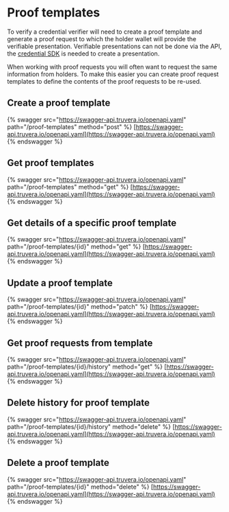# Proof templates

To verify a credential verifier will need to create a proof template and generate a proof request to which the holder wallet will provide the verifiable presentation. Verifiable presentations can not be done via the API, the [credential SDK](https://github.com/docknetwork/sdk) is needed to create a presentation.&#x20;

When working with proof requests you will often want to request the same information from holders. To make this easier you can create proof request templates to define the contents of the proof requests to be re-used.

## Create a proof template <a href="#create-proof-request" id="create-proof-request"></a>

{% swagger src="https://swagger-api.truvera.io/openapi.yaml" path="/proof-templates" method="post" %}
[https://swagger-api.truvera.io/openapi.yaml](https://swagger-api.truvera.io/openapi.yaml)
{% endswagger %}



## Get proof templates <a href="#create-proof-request" id="create-proof-request"></a>

{% swagger src="https://swagger-api.truvera.io/openapi.yaml" path="/proof-templates" method="get" %}
[https://swagger-api.truvera.io/openapi.yaml](https://swagger-api.truvera.io/openapi.yaml)
{% endswagger %}



## Get details of a specific proof template

{% swagger src="https://swagger-api.truvera.io/openapi.yaml" path="/proof-templates/{id}" method="get" %}
[https://swagger-api.truvera.io/openapi.yaml](https://swagger-api.truvera.io/openapi.yaml)
{% endswagger %}



## Update a proof template

{% swagger src="https://swagger-api.truvera.io/openapi.yaml" path="/proof-templates/{id}" method="patch" %}
[https://swagger-api.truvera.io/openapi.yaml](https://swagger-api.truvera.io/openapi.yaml)
{% endswagger %}



## Get proof requests from template

{% swagger src="https://swagger-api.truvera.io/openapi.yaml" path="/proof-templates/{id}/history" method="get" %}
[https://swagger-api.truvera.io/openapi.yaml](https://swagger-api.truvera.io/openapi.yaml)
{% endswagger %}



## Delete history for proof template

{% swagger src="https://swagger-api.truvera.io/openapi.yaml" path="/proof-templates/{id}/history" method="delete" %}
[https://swagger-api.truvera.io/openapi.yaml](https://swagger-api.truvera.io/openapi.yaml)
{% endswagger %}



## Delete a proof template

{% swagger src="https://swagger-api.truvera.io/openapi.yaml" path="/proof-templates/{id}" method="delete" %}
[https://swagger-api.truvera.io/openapi.yaml](https://swagger-api.truvera.io/openapi.yaml)
{% endswagger %}



